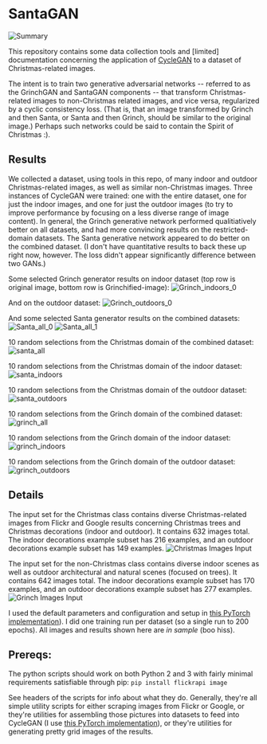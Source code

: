 SantaGAN
==========

![Summary](docs/summary.jpg)

This repository contains some data collection tools and [limited] documentation concerning the application of [CycleGAN](https://junyanz.github.io/CycleGAN/) to a dataset of Christmas-related images.

The intent is to train two generative adversarial networks -- referred to as the GrinchGAN and SantaGAN components -- that transform Christmas-related images to non-Christmas related images, and vice versa, regularized by a cyclic consistency loss. (That is, that an image transformed by Grinch and then Santa, or Santa and then Grinch, should be similar to the original image.) Perhaps such networks could be said to contain the Spirit of Christmas :).

Results
------
We collected a dataset, using tools in this repo, of many indoor and outdoor Christmas-related images, as well as similar non-Christmas images. Three instances of CycleGAN were trained: one with the entire dataset, one for just the indoor images, and one for just the outdoor images (to try to improve performance by focusing on a less diverse range of image content). In general, the Grinch generative network performed qualitiatively better on all datasets, and had more convincing results on the restricted-domain datasets. The Santa generative network appeared to do better on the combined dataset. (I don't have quantitative results to back these up right now, however. The loss didn't appear significantly difference between two GANs.)

Some selected Grinch generator results on indoor dataset (top row is original image, bottom row is Grinchified-image):
![Grinch_indoors_0](docs/indoors_test_00034_and_indoors_test_00066_and_indoors_test_00167.png)

And on the outdoor dataset:
![Grinch_outdoors_0](docs/outdoors_test_00040_and_outdoors_test_00082_and_outdoors_test_00098.png)

And some selected Santa generator results on the combined datasets:
![Santa_all_0](docs/santa_all_test_00387_and_all_test_00548_and_all_test_00034.png)
![Santa_all_1](docs/santa_all_test_00440_and_all_test_00009_and_all_test_00435.png)

10 random selections from the Christmas domain of the combined dataset:
![santa_all](docs/all_santa_10x2.png)

10 random selections from the Christmas domain of the indoor dataset:
![santa_indoors](docs/indoors_santa_10x2.png)

10 random selections from the Christmas domain of the outdoor dataset:
![santa_outdoors](docs/outdoors_santa_10x2.png)

10 random selections from the Grinch domain of the combined dataset:
![grinch_all](docs/all_grinch_10x2.png)

10 random selections from the Grinch domain of the indoor dataset:
![grinch_indoors](docs/indoors_grinch_10x2.png)

10 random selections from the Grinch domain of the outdoor dataset:
![grinch_outdoors](docs/outdoors_grinch_10x2.png)


Details
-------
The input set for the Christmas class contains diverse Christmas-related images from Flickr and Google results concerning Christmas trees and Christmas decorations (indoor and outdoor). It contains 632 images total. The indoor decorations example subset has 216 examples, and an outdoor decorations example subset has 149 examples.
![Christmas Images Input](docs/santa_4x4.png)

The input set for the non-Christmas class contains diverse indoor scenes as well as outdoor architectural and natural scenes (focused on trees). It contains 642 images total. The indoor decorations example subset has 170 examples, and an outdoor decorations example subset has 277 examples.
![Grinch Images Input](docs/grinch_4x4.png)

I used the default parameters and configuration and setup in [this PyTorch implementation](https://github.com/junyanz/pytorch-CycleGAN-and-pix2pix)). I did one training run per dataset (so a single run to 200 epochs). All images and results shown here are *in sample* (boo hiss).

Prereqs:
-------

The python scripts should work on both Python 2 and 3 with fairly minimal requirements satisfiable through pip:
```pip install flickrapi image```

See headers of the scripts for info about what they do. Generally, they're all simple utility scripts for either scraping images from Flickr or Google, or they're utilities for assembling those pictures into datasets to feed into CycleGAN (I use [this PyTorch implementation](https://github.com/junyanz/pytorch-CycleGAN-and-pix2pix)), or they're utilities for generating pretty grid images of the results.